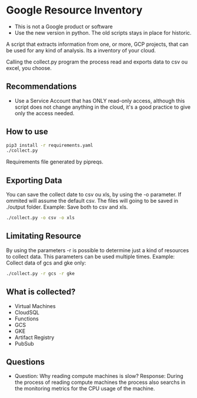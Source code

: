 # Google Resource Inventory

* This is not a Google product or software
* Use the new version in python. The old scripts stays in place for historic.

A script that extracts information from one, or more, GCP projects, that can be used for any kind of analysis. Its a inventory of your cloud.

Calling the collect.py program the process read and exports data to csv ou excel, you choose.

## Recommendations
- Use a Service Account that has ONLY read-only access, although this script does not change anything in the cloud, it's a good practice to give only the access needed.

## How to use
```bash
pip3 install -r requirements.yaml
./collect.py
```

Requirements file generated by pipreqs.

## Exporting Data
You can save the collect date to csv ou xls, by using the -o parameter. If ommited will assume the default csv. The files will going to be saved in ./output folder.
Example: Save both to csv and xls. 
```bash
./collect.py -o csv -o xls
```

## Limitating Resource
By using the parameters -r is possible to determine just a kind of resources to collect data. This parameters can be used multiple times.
Example: Collect data of gcs and gke only:
```bash
./collect.py -r gcs -r gke
```

## What is collected?
- Virtual Machines
- CloudSQL
- Functions
- GCS
- GKE
- Artifact Registry
- PubSub

## Questions
- Question: Why reading compute machines is slow?
  Response: During the process of reading compute machines the process also searchs in the monitoring metrics for the CPU usage of the machine.